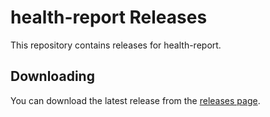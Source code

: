 # health-report Releases

This repository contains releases for health-report.

## Downloading

You can download the latest release from the [releases page](releases).
